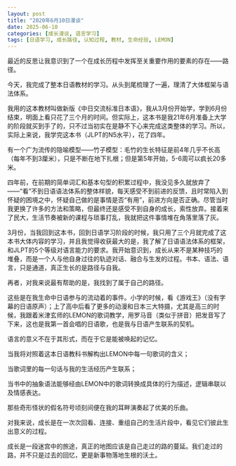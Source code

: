 ```yaml
---
layout: post
title: "2020年6月10日漫谈"
date: 2025-06-10
categories: [成长漫谈, 语言学习]
tags: [日语学习, 成长路径, 认知过程, 教材, 生命经验, LEMON]
---
```



最近的反思让我意识到了一个在成长历程中发挥至关重要作用的要素的存在——路径。


今天，我完成了整本日语教材的学习。从头到尾梳理了一遍，理清了大体框架与语法体系。

我用的这本教材叫做新版《中日交流标准日本语》，我从3月份开始学，学到6月份结束，明面上看只花了三个月的时间。但实际上，这本书是我21年6月准备上大学的阶段就买到手了的，只不过当初实在是静不下心来完成这类整体的学习。所以，实际上来说，我学完这本书（JLPT的N5水平），花了四年。

有一个广为流传的隐喻模型——竹子模型：毛竹的生长特征是前4年几乎不长高（每年不到3厘米），只是不断在地下扎根；但是第5年开始，5-6周可以疯长20多米。

四年前，在前期的简单词汇和基本句型的积累过程中，我没见多久就放弃了——“看”不到日语语法体系的整体样貌，每天感受不到前进的反馈，且时常陷入到怀疑的困境之中，怀疑自己做的是事情是否“有用”，前进方向是否正确。尽管当时我更换了许多的方法和策略，但最终还是感受不到自身的成长，索性放弃。接着来了民大，生活节奏被新的课程与琐事打乱，我就把这件事情堆在角落里落了灰。

3月份，当我回到这本书，回到日语学习阶段的时候，我只用了三个月就完成了这本书大体内容的学习，并且我觉得收获最大的是，我了解了日语语法体系的框架，和JLPT的5个等级对语言能力的要求。我开始意识到，成长从来不是某种技巧的堆叠，而是一个人与他自身过往的轨迹对话、融合与生发的过程。书本、语法、语言，只是通道，真正生长的是路径与自我。

再者，对我来说最有帮助的是，我找到了属于自己的路径。

这些是在我生命中日语参与的流动着的事件。小学的时候，看《游戏王》（没有字幕的日语原声）；上了高中后看了更多的动漫和日本三大特摄，尤其是高三的时候，我跟着米津玄师的LEMON的歌词教学，用罗马音（类似于拼音）把发音写了下来，这也是我第一首会唱的日语歌，也是我与日语产生联系的契机。

语言的意义不在于其形式，而在于它是能被唤起的记忆。

当我将对照着这本日语教科书解构出LEMON中每一句歌词的含义；

当歌词里的每一句话与我的生活经历产生联系；

当书中的抽象语法能够经由LEMON中的歌词转换成具体的行为描述，逻辑串联以及情感表达。

那些奇形怪状的假名符号顷刻间便在我的耳畔演奏起了优美的乐曲。

对我来说，成长是在一次次回看、连接、重组自己的生活片段中，看见它们彼此生出意义的过程。

成长是一段迷宫中的旅途，真正的地图应该是自己走过的路的蔓延。我们走过的路，并不只是过去的回忆，更是新事物落地生根的沃土。
